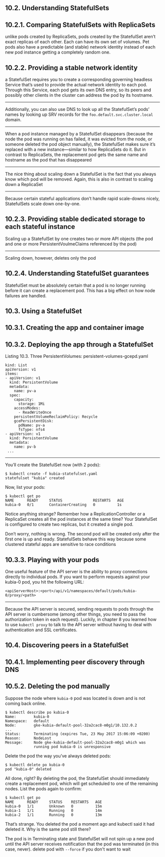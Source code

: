 ## 10.2. Understanding StatefulSets

## 10.2.1. Comparing StatefulSets with ReplicaSets

unlike pods created by ReplicaSets, pods created by the StatefulSet aren’t exact replicas of each other. Each can have its own set of volumes. Pet pods also have a predictable (and stable) network identity instead of each new pod instance getting a completely random one.

## 10.2.2. Providing a stable network identity

a StatefulSet requires you to create a corresponding governing headless Service that’s used to provide the actual network identity to each pod. Through this Service, each pod gets its own DNS entry, so its peers and possibly other clients in the cluster can address the pod by its hostname.

***

Additionally, you can also use DNS to look up all the StatefulSet’s pods’ names by looking up SRV records for the `foo.default.svc.cluster.local` domain.

***

When a pod instance managed by a StatefulSet disappears (because the node the pod was running on has failed, it was evicted from the node, or someone deleted the pod object manually), the StatefulSet makes sure it’s replaced with a new instance—similar to how ReplicaSets do it. But in contrast to ReplicaSets, the replacement pod gets the same name and hostname as the pod that has disappeared

***

The nice thing about scaling down a StatefulSet is the fact that you always know which pod will be removed. Again, this is also in contrast to scaling down a ReplicaSet

***

Because certain stateful applications don’t handle rapid scale-downs nicely, StatefulSets scale down one-by-one.

## 10.2.3. Providing stable dedicated storage to each stateful instance

Scaling up a StatefulSet by one creates two or more API objects (the pod and one or more PersistentVoulmeClaims referenced by the pod)

***

Scaling down, however, deletes only the pod

## 10.2.4. Understanding StatefulSet guarantees

StatefulSet must be absolutely certain that a pod is no longer running before it can create a replacement pod. This has a big effect on how node failures are handled.

## 10.3. Using a StatefulSet

## 10.3.1. Creating the app and container image

## 10.3.2. Deploying the app through a StatefulSet


Listing 10.3. Three PersistentVolumes: persistent-volumes-gcepd.yaml

```
kind: List                                     
apiVersion: v1
items:
- apiVersion: v1
  kind: PersistentVolume                       
  metadata:
    name: pv-a                                 
  spec:
    capacity:
      storage: 1Mi                             
    accessModes:
      - ReadWriteOnce
    persistentVolumeReclaimPolicy: Recycle     
    gcePersistentDisk:                         
      pdName: pv-a                             
      fsType: nfs4                             
- apiVersion: v1
  kind: PersistentVolume
  metadata:
    name: pv-b
 ...
```

***

You’ll create the StatefulSet now (with 2 pods):
```
$ kubectl create -f kubia-statefulset.yaml
statefulset "kubia" created
```
Now, list your pods:
```
$ kubectl get po
NAME      READY     STATUS              RESTARTS   AGE
kubia-0   0/1       ContainerCreating   0          1s
```
Notice anything strange? Remember how a ReplicationController or a ReplicaSet creates all the pod instances at the same time? Your StatefulSet is configured to create two replicas, but it created a single pod.

Don’t worry, nothing is wrong. The second pod will be created only after the first one is up and ready. StatefulSets behave this way because some clustered stateful apps are sensitive to race conditions


## 10.3.3. Playing with your pods

One useful feature of the API server is the ability to proxy connections directly to individual pods. If you want to perform requests against your kubia-0 pod, you hit the following URL:

    <apiServerHost>:<port>/api/v1/namespaces/default/pods/kubia-0/proxy/<path>

***

Because the API server is secured, sending requests to pods through the API server is cumbersome (among other things, you need to pass the authorization token in each request). Luckily, in chapter 8 you learned how to use `kubectl proxy` to talk to the API server without having to deal with authentication and SSL certificates.

## 10.4. Discovering peers in a StatefulSet

## 10.4.1. Implementing peer discovery through DNS

## 10.5.2. Deleting the pod manually

Suppose the node where `kubia-0` pod was located is down and is not coming back online.

    $ kubectl describe po kubia-0
    Name:        kubia-0
    Namespace:   default
    Node:        gke-kubia-default-pool-32a2cac8-m0g1/10.132.0.2
    ...
    Status:      Terminating (expires Tue, 23 May 2017 15:06:09 +0200)
    Reason:      NodeLost
    Message:     Node gke-kubia-default-pool-32a2cac8-m0g1 which was
                 running pod kubia-0 is unresponsive


Delete the pod the way you’ve always deleted pods:

    $ kubectl delete po kubia-0
    pod "kubia-0" deleted

All done, right? By deleting the pod, the StatefulSet should immediately create a replacement pod, which will get scheduled to one of the remaining nodes. List the pods again to confirm:

    $ kubectl get po
    NAME      READY     STATUS    RESTARTS   AGE
    kubia-0   1/1       Unknown   0          15m
    kubia-1   1/1       Running   0          14m
    kubia-2   1/1       Running   0          13m

That’s strange. You deleted the pod a moment ago and kubectl said it had deleted it. Why is the same pod still there?

The pod is in Terminating state and StatefulSet will not spin up a new pod until the API server receives notification that the pod was terminated (in this case, never). delete pod with `--force` if you don't want to wait
